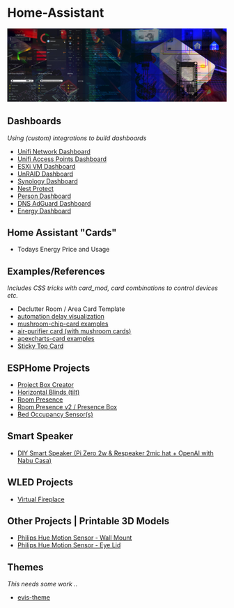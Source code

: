 # Home-Assistant

![image](github-main-image.jpg)


## Dashboards
*Using (custom) integrations to build dashboards*
* [Unifi Network Dashboard](dashboards/unifi-network-dashboard/)
* [Unifi Access Points Dashboard](dashboards/unifi-ap-dashboard/)
* [ESXi VM Dashboard](dashboards/esxi-vm-dashboard/)
* [UnRAID Dashboard](dashboards/unraid/)
* [Synology Dashboard](dashboards/synology-dashboard/)
* [Nest Protect](dashboards/nest-protect/)
* [Person Dashboard](dashboards/person-dashboard/)
* [DNS AdGuard Dashboard](dashboards/dns-dashboard/)
* [Energy Dashboard](/dashboards/energy/readme.md)

## Home Assistant "Cards"
* Todays Energy Price and Usage

## Examples/References
*Includes CSS tricks with card_mod, card combinations to control devices etc.*
* Declutter Room / Area Card Template
* [automation delay visualization](examples/automation-delay-visualization/readme.md)
* [mushroom-chip-card examples](examples/mushroom-chip-card/)
* [air-purifier card (with mushroom cards)](examples/air-purifier/)
* [apexcharts-card examples](examples/apexcharts-card)
* [Sticky Top Card](examples/sticky-top-card/)

## ESPHome Projects
* [Project Box Creator](esphome/project-box-creator/readme.md)
* [Horizontal Blinds (tilt)](esphome/horizontal-blinds/)
* [Room Presence](esphome/presence/)
* [Room Presence v2 / Presence Box](esphome/presence-box-2/)
* [Bed Occupancy Sensor(s)](esphome/bed-occupancy-sensor/)

## Smart Speaker
* [DIY Smart Speaker (Pi Zero 2w & Respeaker 2mic hat + OpenAI with Nabu Casa)](smart-speaker/readme.md)

## WLED Projects
* [Virtual Fireplace](wled/virtual-fireplace/readme.md)

## Other Projects | Printable 3D Models
* [Philips Hue Motion Sensor - Wall Mount](https://github.com/EvisHome/Home-Assistant/tree/main/other-projects/philips-hue-motion-sensor-mount)
* [Philips Hue Motion Sensor - Eye Lid](https://github.com/EvisHome/Home-Assistant/tree/main/other-projects/philips-hue-motion-sensor-eye-lid)

## Themes
*This needs some work ..*
* [evis-theme](themes/readme.md)
